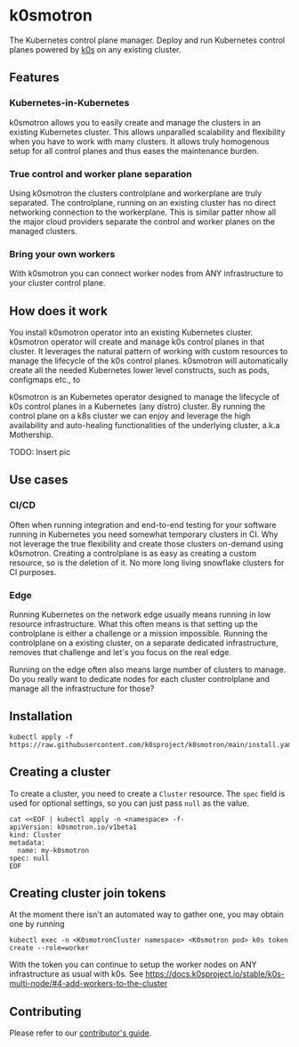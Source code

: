 # k0smotron

The Kubernetes control plane manager. Deploy and run Kubernetes control planes powered by [k0s](https://k0sproject.io) on any existing cluster.

## Features

### Kubernetes-in-Kubernetes

k0smotron allows you to easily create and manage the clusters in an existing Kubernetes cluster. This allows unparalled scalability and flexibility when you have to work with many clusters. It allows truly homogenous setup for all control planes and thus eases the maintenance burden.

### True control and worker plane separation

Using k0smotron the clusters controlplane and workerplane are truly separated. The controlplane, running on an existing cluster has no direct networking connection to the workerplane. This is similar patter nhow all the major cloud providers separate the control and worker planes on the managed clusters. 

### Bring your own workers

With k0smotron you can connect worker nodes from ANY infrastructure to your cluster control plane. 

## How does it work

You install k0smotron operator into an existing Kubernetes cluster. k0smotron operator will create and manage k0s control planes in that cluster. It leverages the natural pattern of working with custom resources to manage the lifecycle of the k0s control planes. k0smotron will automatically create all the needed Kubernetes lower level constructs, such as pods, configmaps etc., to 

k0smotron is an Kubernetes operator designed to manage the lifecycle of k0s control planes in a Kubernetes (any distro) cluster. By running the control plane on a k8s cluster we can enjoy and leverage the high availability and auto-healing functionalities of the underlying cluster, a.k.a Mothership.

TODO: Insert pic

## Use cases

### CI/CD

Often when running integration and end-to-end testing for your software running in Kubernetes you need somewhat temporary clusters in CI. Why not leverage the true flexibility and create those clusters on-demand using k0smotron. Creating a controlplane is as easy as creating a custom resource, so is the deletion of it. No more long living snowflake clusters for CI purposes.

### Edge

Running Kubernetes on the network edge usually means running in low resource infrastructure. What this often means is that setting up the controlplane is either a challenge or a mission impossible. Running the controlplane on a existing cluster, on a separate dedicated infrastructure, removes that challenge and let's you focus on the real edge. 

Running on the edge often also means large number of clusters to manage. Do you really want to dedicate nodes for each cluster controlplane and manage all the infrastructure for those?

## Installation

```
kubectl apply -f https://raw.githubusercontent.com/k0sproject/k0smotron/main/install.yaml
```

## Creating a cluster

To create a cluster, you need to create a `Cluster` resource. The `spec` field is used for optional settings, so you can just pass `null` as the value.

```
cat <<EOF | kubectl apply -n <namespace> -f-
apiVersion: k0smotron.io/v1beta1
kind: Cluster
metadata:
  name: my-k0smotron
spec: null
EOF
```

## Creating cluster join tokens

At the moment there isn't an automated way to gather one, you may obtain one by running 

```
kubectl exec -n <K0smotronCluster namespace> <K0smotron pod> k0s token create --role=worker
```

With the token you can continue to setup the worker nodes on ANY infrastructure as usual with k0s. See https://docs.k0sproject.io/stable/k0s-multi-node/#4-add-workers-to-the-cluster

## Contributing

Please refer to our [contributor's guide](contributors/).

